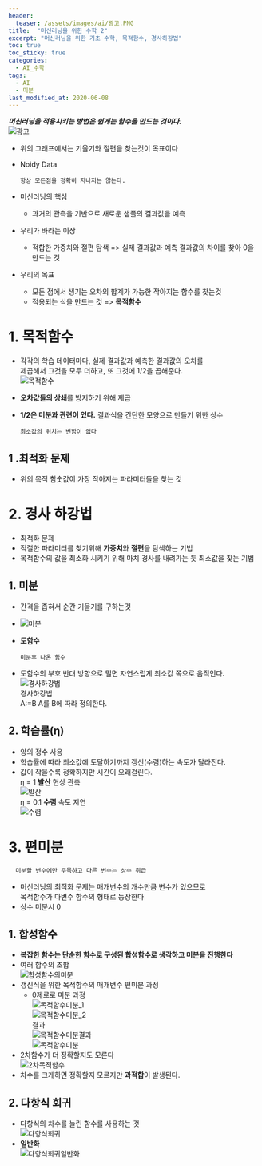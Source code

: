```yaml
---
header:
  teaser: /assets/images/ai/광고.PNG
title:  "머신러닝을 위한 수학_2"
excerpt: "머신러닝을 위한 기초 수학, 목적함수, 경사하강법"
toc: true
toc_sticky: true
categories:
  - AI_수학
tags:
  - AI
  - 미분
last_modified_at: 2020-06-08
---
```


***머신러닝을 적용시키는 방법은 쉽게는 함수을 만드는 것이다.***  
![광고](/assets/images/ai/광고.PNG)  
* 위의 그래프에서는 기울기와 절편을 찾는것이 목표이다
* Noidy Data 
  
      항상 모든점을 정확히 지나지는 않는다.
      
* 머신러닝의 핵심
  * 과거의 관측을 기반으로 새로운 샘플의 결과값을 예측
  
* 우리가 바라는 이상
  * 적합한 가중치와 절편 탐색 => 실제 결과값과 예측 결과값의 차이를 찾아 0을 만드는 것
  
* 우리의 목표
  * 모든 점에서 생기는 오차의 합계가 가능한 작아지는 함수를 찾는것
  * 적용되는 식을 만드는 것 => **목적함수**
  
# 1. 목적함수
* 각각의 학습 데이터마다, 실제 결과값과 예측한 결과값의 오차를   
  제곱해서 그것을 모두 더하고, 또 그것에 1/2을 곱해준다.  
![목적함수](/assets/images/ai/목적함수.PNG)  
* **오차값들의 상쇄**를 방지하기 위해 제곱
* **1/2은 미분과 관련이 있다.** 결과식을 간단한 모양으로 만들기 위한 상수
  
      최소값의 위치는 변함이 없다

## 1 .최적화 문제
* 위의 목적 함숫값이 가장 작아지는 파라미터들을 찾는 것

# 2. 경사 하강법
  * 최적화 문제
  * 적절한 파라미터를 찾기위해 **가중치**와 **절편**을 탐색하는 기법
  * 목적함수의 값을 최소화 시키기 위해 마치 경사를 내려가는 듯 최소값을 찾는 기법
  
## 1. 미분
  * 간격을 좁혀서 순간 기울기를 구하는것
  * ![미분](/assets/images/ai/미분.PNG)
  
  * **도함수** 
      
        미분후 나온 함수 
  * 도함수의 부호 반대 방향으로 밀면 자연스럽게 최소값 쪽으로 움직인다.  
  ![경사하강법](/assets/images/ai/경사하강법.PNG)  
  경사하강법  
  A:=B A를 B에 따라 정의한다.
  
## 2. 학습률(η)
  * 양의 정수 사용
  * 학습률에 따라 최소값에 도달하기까지 갱신(수렴)하는 속도가 달라진다.
  * 값이 작을수록 정확하지만 시간이 오래걸린다.  
  η = 1 **발산** 현상 관측  
  ![발산](/assets/images/ai/발산.PNG)  
  η = 0.1 **수렴** 속도 지연  
  ![수렴](/assets/images/ai/수렴.PNG)  
    
# 3. 편미분
  
      미분할 변수에만 주목하고 다른 변수는 상수 취급
  * 머신러닝의 최적화 문제는 매개변수의 개수만큼 변수가 있으므로  
    목적함수가 다변수 함수의 형태로 등장한다
  * 상수 미분시 0
   
## 1. 합성함수
  * **복잡한 함수는 단순한 함수로 구성된 합성함수로 생각하고 미분을 진행한다**
  * 여러 함수의 조합  
    ![합성함수의미분](/assets/images/ai/합성함수의미분.PNG)  
  * 갱신식을 위한 목적함수의 매개변수 편미분 과정  
    * θ제로로 미분 과정  
      ![목적함수미분_1](/assets/images/ai/목적함수미분_1.PNG)  
      ![목적함수미분_2](/assets/images/ai/목적함수미분_2.PNG)  
      결과  
      ![목적함수미분결과](/assets/images/ai/목적함수미분결과.PNG)  
    ![목적함수미분](/assets/images/ai/목적함수미분.PNG)  
  * 2차함수가 더 정확할지도 모른다  
    ![2차목적함수](/assets/images/ai/2차목적함수.PNG)  
  * 차수를 크게하면 정확할지 모르지만 **과적합**이 발생된다.
## 2. 다항식 회귀
  * 다항식의 차수를 늘린 함수를 사용하는 것  
    ![다항식회귀](/assets/images/ai/다항식회귀.PNG) 
  * **일반화**  
    ![다항식회귀일반화](/assets/images/ai/다항식회귀일반화.PNG) 
